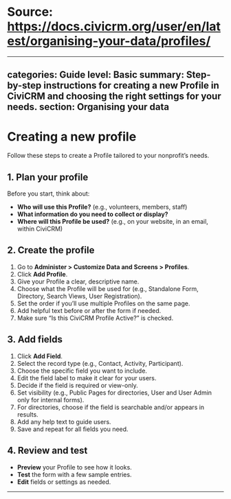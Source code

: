 # Source: https://docs.civicrm.org/user/en/latest/organising-your-data/profiles/

---
categories: Guide
level: Basic
summary: Step-by-step instructions for creating a new Profile in CiviCRM and choosing the right settings for your needs.
section: Organising your data
---

# Creating a new profile

Follow these steps to create a Profile tailored to your nonprofit’s needs.

## 1. Plan your profile

Before you start, think about:

- **Who will use this Profile?** (e.g., volunteers, members, staff)
- **What information do you need to collect or display?**
- **Where will this Profile be used?** (e.g., on your website, in an email, within CiviCRM)

## 2. Create the profile

1. Go to **Administer > Customize Data and Screens > Profiles**.
2. Click **Add Profile**.
3. Give your Profile a clear, descriptive name.
4. Choose what the Profile will be used for (e.g., Standalone Form, Directory, Search Views, User Registration).
5. Set the order if you’ll use multiple Profiles on the same page.
6. Add helpful text before or after the form if needed.
7. Make sure “Is this CiviCRM Profile Active?” is checked.

## 3. Add fields

1. Click **Add Field**.
2. Select the record type (e.g., Contact, Activity, Participant).
3. Choose the specific field you want to include.
4. Edit the field label to make it clear for your users.
5. Decide if the field is required or view-only.
6. Set visibility (e.g., Public Pages for directories, User and User Admin only for internal forms).
7. For directories, choose if the field is searchable and/or appears in results.
8. Add any help text to guide users.
9. Save and repeat for all fields you need.

## 4. Review and test

- **Preview** your Profile to see how it looks.
- **Test** the form with a few sample entries.
- **Edit** fields or settings as needed.

---